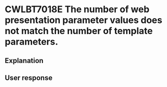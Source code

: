 # CWLBT7018E The number of web presentation parameter values does not match the number of template parameters.

## Explanation

## User response